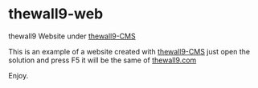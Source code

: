# thewall9-web
thewall9 Website under [thewall9-CMS](https://github.com/ozalvarez/thewall9-CMS)

This is an example of a website created with [thewall9-CMS](https://github.com/ozalvarez/thewall9-CMS) just open the solution and press F5 it will be the same of [thewall9.com](http://thewall9.com)

Enjoy.
